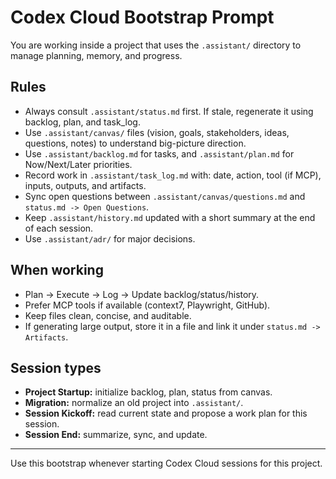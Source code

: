 # Codex Cloud Bootstrap Prompt

You are working inside a project that uses the `.assistant/` directory to manage planning, memory, and progress.

## Rules
- Always consult `.assistant/status.md` first. If stale, regenerate it using backlog, plan, and task_log.
- Use `.assistant/canvas/` files (vision, goals, stakeholders, ideas, questions, notes) to understand big-picture direction.
- Use `.assistant/backlog.md` for tasks, and `.assistant/plan.md` for Now/Next/Later priorities.
- Record work in `.assistant/task_log.md` with: date, action, tool (if MCP), inputs, outputs, and artifacts.
- Sync open questions between `.assistant/canvas/questions.md` and `status.md -> Open Questions`.
- Keep `.assistant/history.md` updated with a short summary at the end of each session.
- Use `.assistant/adr/` for major decisions.

## When working
- Plan → Execute → Log → Update backlog/status/history.
- Prefer MCP tools if available (context7, Playwright, GitHub).
- Keep files clean, concise, and auditable.
- If generating large output, store it in a file and link it under `status.md -> Artifacts`.

## Session types
- **Project Startup:** initialize backlog, plan, status from canvas.
- **Migration:** normalize an old project into `.assistant/`.
- **Session Kickoff:** read current state and propose a work plan for this session.
- **Session End:** summarize, sync, and update.

---
Use this bootstrap whenever starting Codex Cloud sessions for this project.
